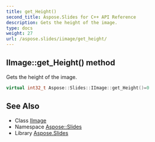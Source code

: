 ```yaml
---
title: get_Height()
second_title: Aspose.Slides for C++ API Reference
description: Gets the height of the image.
type: docs
weight: 27
url: /aspose.slides/iimage/get_height/
---
```

## IImage::get_Height() method


Gets the height of the image.

```cpp
virtual int32_t Aspose::Slides::IImage::get_Height()=0
```

## See Also

* Class [IImage](../)
* Namespace [Aspose::Slides](../../)
* Library [Aspose.Slides](../../../)